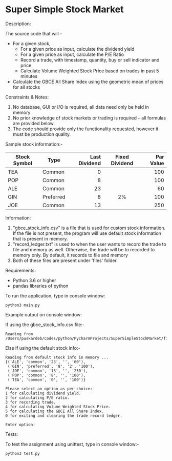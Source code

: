 # Super Simple Stock Market


Description:

The source code that will -
- For a given stock,
    - For a given price as input, calculate the dividend yield
    - For a given price as input, calculate the P/E Ratio
    - Record a trade, with timestamp, quantity, buy or sell indicator and price
    - Calculate Volume Weighted Stock Price based on trades in past 5 minutes
- Calculate the GBCE All Share Index using the geometric mean of prices for all stocks

Constraints & Notes:

1. No database, GUI or I/O is required, all data need only be held in memory
2. No prior knowledge of stock markets or trading is required – all formulas are provided below.
3. The code should provide only the functionality requested, however it must be production quality.

Sample stock information:-

| Stock Symbol | Type      | Last Dividend | Fixed Dividend | Par Value |
|--------------|-----------|--------------:|:--------------:|----------:|
| TEA          | Common    |             0 |                |       100 |
| POP          | Common    |             8 |                |       100 |
| ALE          | Common    |            23 |                |        60 |
| GIN          | Preferred |             8 |       2%       |       100 |
| JOE          | Common    |            13 |                |       250 |


Information:

1. "gbce_stock_info.csv" is a file that is used for custom stock information. If the file is not present, the program will use default stock information that is present in memory.
2. "record_ledger.txt" is used to when the user wants to record the trade to file and memory as well. Otherwise, the trade will be to recorded to memory only. By default, it records to file and memory
3. Both of these files are present under 'files' folder.

Requirements:

- Python 3.6 or higher
- pandas libraries of python



To run the application, type in console window:
```
python3 main.py
```

Example output on console window:

If using the gbce_stock_info.csv file:-
```
Reading from /Users/puskardeb/Codes/python/PycharmProjects/SuperSimpleStockMarket/files/gbce_stock_info.csv...
```

Else if using the default stock info:-
```
Reading from default stock info in memory ...
{('ALE', 'common', '23', '', '60'),
 ('GIN', 'preferred', '8', '2', '100'),
 ('JOE', 'common', '13', '', '250'),
 ('POP', 'common', '8', '', '100'),
 ('TEA', 'common', '0', '', '100')}
```

```
Please select an option as per choice:-
1 for calculating dividend yield.
2 for calculating P/E ratio.
3 for recording trade.
4 for calculating Volume Weighted Stock Price.
5 for calculating the GBCE All Share Index.
0 for exiting and clearing the trade record ledger.

Enter option:
```

Tests:

To test the assignment using unittest, type in console window:-

```
python3 test.py
```
